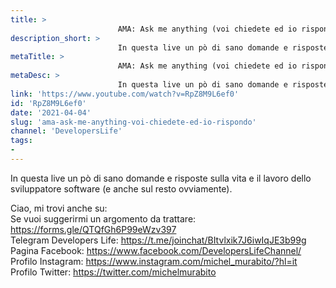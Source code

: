 ```yaml
---
title: > 
                        AMA: Ask me anything (voi chiedete ed io rispondo)
description_short: > 
                        In questa live un pò di sano domande e risposte sulla vita e il lavoro dello sviluppatore software (e anche sul resto ovviamente).
metaTitle: > 
                        AMA: Ask me anything (voi chiedete ed io rispondo)
metaDesc: > 
                        In questa live un pò di sano domande e risposte sulla vita e il lavoro dello sviluppatore software (e anche sul resto ovviamente).
link: 'https://www.youtube.com/watch?v=RpZ8M9L6ef0'
id: 'RpZ8M9L6ef0'
date: '2021-04-04'
slug: 'ama-ask-me-anything-voi-chiedete-ed-io-rispondo'
channel: 'DevelopersLife'
tags: 
- 
---
```

In questa live un pò di sano domande e risposte sulla vita e il lavoro dello sviluppatore software (e anche sul resto ovviamente).  
  
Ciao, mi trovi anche su:  
Se vuoi suggerirmi un argomento da trattare: https://forms.gle/QTQfGh6P99eWzv397  
Telegram Developers Life: https://t.me/joinchat/BItvlxik7J6iwIqJE3b99g  
Pagina Facebook: https://www.facebook.com/DevelopersLifeChannel/  
Profilo Instagram: https://www.instagram.com/michel_murabito/?hl=it  
Profilo Twitter: https://twitter.com/michelmurabito​